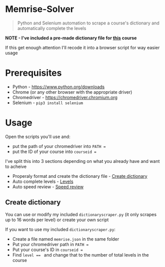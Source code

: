 # Memrise-Solver
> Python and Selenium automation to scrape a course's dictionary and automatically complete the levels

**NOTE - I've included a pre-made dictionary file for [this](https://app.memrise.com/course/47049/5000-words-top-87-sorted-by-frequency/) course**

If this get enough attention I'll recode it into a browser script for way easier usage

# Prerequisites

* Python - https://www.python.org/downloads
* Chrome (or any other browser with the appropriate driver)
* Chromedriver - https://chromedriver.chromium.org
* Selenium - `pip3 install selenium`

# Usage

Open the scripts you'll use and:
 * put the path of your chromedriver into `PATH = `
 * put the ID of your course into `courseid = `


I've split this into 3 sections depending on what you already have and want to acheive

* Properaly format and create the dictionary file - [Create dictionary](#create-dictionary)
* Auto complete levels - [Levels](#levels)
* Auto speed review - [Speed review](#speed-review)

## Create dictionary

You can use or modify my included `dictionaryscraper.py` (it only scrapes up to 16 words per level) or create your own script

If you want to use my included `dictionaryscraper.py`:
  * Create a file named `memrise.json` in the same folder
  * Put your chromedriver path in `PATH = `
  * Put your course's ID in `courseid = `
  * Find `level == ` and change that to the number of total levels in the course
